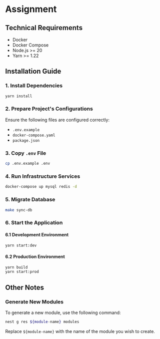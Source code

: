 # Assignment

## Technical Requirements

- Docker
- Docker Compose
- Node.js >= 20
- Yarn >= 1.22

## Installation Guide

### 1. Install Dependencies

```bash
yarn install
```

### 2. Prepare Project's Configurations

Ensure the following files are configured correctly:

- `.env.example`
- `docker-compose.yaml`
- `package.json`

### 3. Copy `.env` File

```bash
cp .env.example .env
```

### 4. Run Infrastructure Services

```bash
docker-compose up mysql redis -d
```

### 5. Migrate Database

```bash
make sync-db
```

### 6. Start the Application

#### 6.1 Development Environment

```bash
yarn start:dev
```

#### 6.2 Production Environment

```bash
yarn build
yarn start:prod
```

## Other Notes

### Generate New Modules

To generate a new module, use the following command:

```bash
nest g res ${module-name} modules
```

Replace `${module-name}` with the name of the module you wish to create.